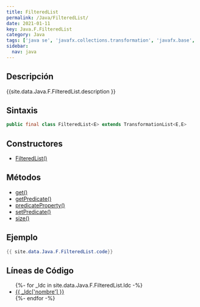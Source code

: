 ```yaml
---
title: FilteredList
permalink: /Java/FilteredList/
date: 2021-01-11
key: Java.F.FilteredList
category: Java
tags: ['java se', 'javafx.collections.transformation', 'javafx.base', 'clase java', 'JavaFX 8.0']
sidebar: 
  nav: java
---
```


## Descripción
{{site.data.Java.F.FilteredList.description }}

## Sintaxis
~~~java
public final class FilteredList<E> extends TransformationList<E,E>
~~~

## Constructores
* [FilteredList()](/Java/FilteredList/FilteredList/)

## Métodos
* [get()](/Java/FilteredList/get)
* [getPredicate()](/Java/FilteredList/getPredicate)
* [predicateProperty()](/Java/FilteredList/predicateProperty)
* [setPredicate()](/Java/FilteredList/setPredicate)
* [size()](/Java/FilteredList/size)

## Ejemplo
~~~java
{{ site.data.Java.F.FilteredList.code}}
~~~

## Líneas de Código
<ul>
{%- for _ldc in site.data.Java.F.FilteredList.ldc -%}
   <li>
       <a href="{{_ldc['url'] }}">{{ _ldc['nombre'] }}</a>
   </li>
{%- endfor -%}
</ul>
